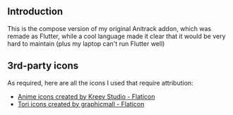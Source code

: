 ## Introduction

This is the compose version of my original Anitrack addon, which was remade as Flutter, while a cool language made it clear that it would be very hard to maintain (plus my laptop can't run Flutter well)

## 3rd-party icons
As required, here are all the icons I used that require attribution:
* <a href="https://www.flaticon.com/free-icons/anime" title="anime icons">Anime icons created by Kreev Studio - Flaticon</a>
* <a href="https://www.flaticon.com/free-icons/tori" title="tori icons">Tori icons created by graphicmall - Flaticon</a>
